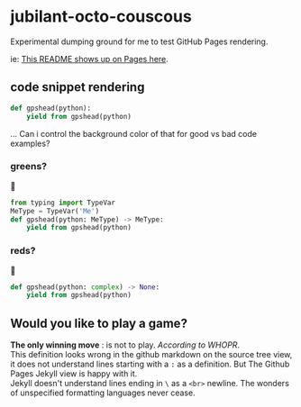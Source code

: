 # jubilant-octo-couscous
Experimental dumping ground for me to test GitHub Pages rendering.

ie: [This README shows up on Pages here](https://gpshead.github.io/jubilant-octo-couscous/).

## code snippet rendering

```python
def gpshead(python):
    yield from gpshead(python)
```

... Can i control the background color of that for good vs bad code examples?

### greens?

📗
```python
from typing import TypeVar
MeType = TypeVar('Me')
def gpshead(python: MeType) -> MeType:
    yield from gpshead(python)
```

### reds?

🛑
```python
def gpshead(python: complex) -> None:
    yield from gpshead(python)
```

## Would you like to play a game?

**The only winning move**
:   is not to play.
_According to WHOPR_.<br>
This definition looks wrong in the github markdown on the source tree view, it
does not understand lines starting with a `:` as a definition.  But The Github
Pages Jekyll view is happy with it.<br>
Jekyll doesn't understand lines ending in `\` as a `<br>` newline.  The wonders
of unspecified formatting languages never cease.

